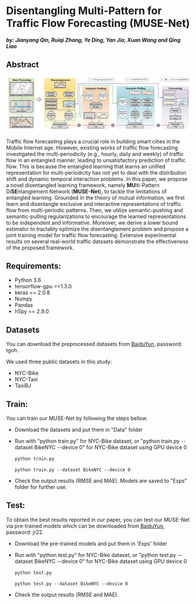 # Disentangling Multi-Pattern for Traffic Flow Forecasting (MUSE-Net) 
#### *by: Jianyang Qin, Ruiqi Zhang, Ye Ding, Yan Jia, Xuan Wang and Qing Liao*



## Abstract
<p align="center">
<img src="./misc/framework.png" width="800" class="center">
</p>

Traffic flow forecasting plays a crucial role in building smart cities in the Mobile Internet age. However, existing works of traffic flow forecasting investigated the multi-periodicity (e.g., hourly, daily and weekly) of traffic flow in an entangled manner, leading to unsatisfactory prediction of traffic flow. This is because the entangled learning that learns an unified representation for multi-periodicity has not yet to deal with the distribution shift and dynamic temporal interaction problems. In this paper, we propose a novel disentangled learning framework, namely <b>MU</b>lti-Pattern Di<b>SE</b>ntanglement Network (<b>MUSE-Net</b>), to tackle the limitations of entangled learning. Grounded in the theory of mutual information, we first learn and disentangle exclusive and interactive representations of traffic flow from multi-periodic patterns. Then, we utilize semantic-pushing and semantic-pulling regularizations to encourage the learned representations to be independent and informative. Moreover, we derive a lower bound estimator to tractably optimize the disentanglement problem and propose a joint training model for traffic flow forecasting. Extensive experimental results on several real-world traffic datasets demonstrate the effectiveness of the proposed framework.


## Requirements:
- Python 3.6
- tensorflow-gpu ==1.3.0
- keras == 2.0.8
- Numpy
- Pandas
- h5py == 2.9.0

## Datasets
You can download the preprocessed datasets from [BaiduYun](https://pan.baidu.com/s/1zeXvNfDu1BbDvgqcC7HupQ), password: tgoh. 

We used three public datasets in this study:
- NYC-Bike
- NYC-Taxi
- TaxiBJ

## Train:
You can train our MUSE-Net by following the steps bellow.

 - Download the datasets and put them in "Data" folder

 - Run with "python train.py" for NYC-Bike dataset, or "python train.py --dataset BikeNYC --device 0" for NYC-Bike dataset using GPU device 0

   ```
   python train.py
   ```

   ```
   python train.py --dataset BikeNYC --device 0
   ```

 - Check the output results (RMSE and MAE). Models are saved to "Exps" folder for further use.

## Test:
To obtain the best results reported in our paper, you can test our MUSE-Net via pre-trained models which can be downloaded from [BaiduYun](https://pan.baidu.com/s/1NbaJLdTFJ8408JBOmECPgg), password: jr22.

 - Download the pre-trained models and put them in 'Exps' folder

 - Run with "python test.py" for NYC-Bike dataset, or "python test.py --dataset BikeNYC --device 0" for NYC-Bike dataset using GPU device 0

   ```
   python test.py
   ```

   ```
   python test.py --dataset BikeNYC --device 0
   ```

 - Check the output results (RMSE and MAE).
